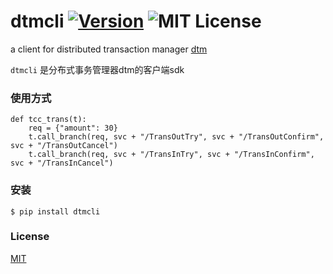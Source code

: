 # dtmcli [![Version][version-badge]][version-link] ![MIT License][license-badge]


a client for distributed transaction manager [dtm](https://github.com/yedf/dtm)


`dtmcli` 是分布式事务管理器dtm的客户端sdk


### 使用方式

```
def tcc_trans(t):
    req = {"amount": 30}
    t.call_branch(req, svc + "/TransOutTry", svc + "/TransOutConfirm", svc + "/TransOutCancel")
    t.call_branch(req, svc + "/TransInTry", svc + "/TransInConfirm", svc + "/TransInCancel")
```


### 安装

```
$ pip install dtmcli
```


### License

[MIT](https://github.com/yedf/dtmcli/blob/master/LICENSE)


[version-badge]:   https://img.shields.io/badge/version-0.1-brightgreen.svg
[version-link]:    https://pypi.python.org/yedf/dtmcli-py/
[license-badge]:   https://img.shields.io/github/license/yedf/dtmcli-py.svg